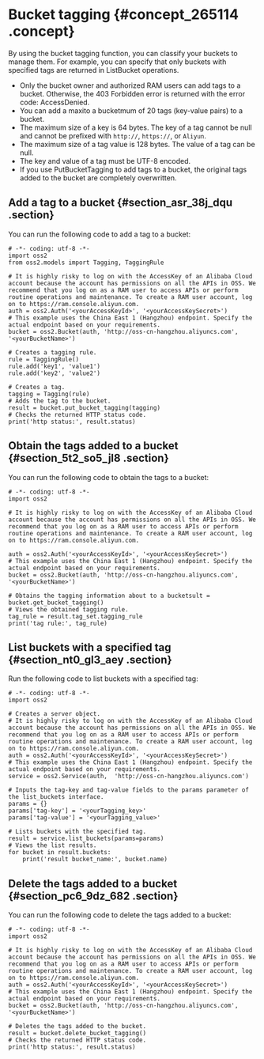 # Bucket tagging {#concept_265114 .concept}

By using the bucket tagging function, you can classify your buckets to manage them. For example, you can specify that only buckets with specified tags are returned in ListBucket operations.

-   Only the bucket owner and authorized RAM users can add tags to a bucket. Otherwise, the 403 Forbidden error is returned with the error code: AccessDenied.
-   You can add a maxito a bucketmum of 20 tags \(key-value pairs\) to a bucket.
-   The maximum size of a key is 64 bytes. The key of a tag cannot be null and cannot be prefixed with `http://`, `https://`, or `Aliyun`.
-   The maximum size of a tag value is 128 bytes. The value of a tag can be null.
-   The key and value of a tag must be UTF-8 encoded.
-   If you use PutBucketTagging to add tags to a bucket, the original tags added to the bucket are completely overwritten.

## Add a tag to a bucket {#section_asr_38j_dqu .section}

You can run the following code to add a tag to a bucket:

``` {#codeblock_bvo_avf_ojs}
# -*- coding: utf-8 -*-
import oss2
from oss2.models import Tagging, TaggingRule

# It is highly risky to log on with the AccessKey of an Alibaba Cloud account because the account has permissions on all the APIs in OSS. We recommend that you log on as a RAM user to access APIs or perform routine operations and maintenance. To create a RAM user account, log on to https://ram.console.aliyun.com.
auth = oss2.Auth('<yourAccessKeyId>', '<yourAccessKeySecret>')
# This example uses the China East 1 (Hangzhou) endpoint. Specify the actual endpoint based on your requirements.
bucket = oss2.Bucket(auth, 'http://oss-cn-hangzhou.aliyuncs.com', '<yourBucketName>')

# Creates a tagging rule.
rule = TaggingRule()
rule.add('key1', 'value1')
rule.add('key2', 'value2')

# Creates a tag.
tagging = Tagging(rule)
# Adds the tag to the bucket.
result = bucket.put_bucket_tagging(tagging)
# Checks the returned HTTP status code.
print('http status:', result.status)
```

## Obtain the tags added to a bucket {#section_5t2_so5_jl8 .section}

You can run the following code to obtain the tags to a bucket:

``` {#codeblock_pm3_rii_byw}
# -*- coding: utf-8 -*-
import oss2

# It is highly risky to log on with the AccessKey of an Alibaba Cloud account because the account has permissions on all the APIs in OSS. We recommend that you log on as a RAM user to access APIs or perform routine operations and maintenance. To create a RAM user account, log on to https://ram.console.aliyun.com.

auth = oss2.Auth('<yourAccessKeyId>', '<yourAccessKeySecret>')
# This example uses the China East 1 (Hangzhou) endpoint. Specify the actual endpoint based on your requirements.
bucket = oss2.Bucket(auth, 'http://oss-cn-hangzhou.aliyuncs.com', '<yourBucketName>')

# Obtains the tagging information about to a bucketsult = bucket.get_bucket_tagging()
# Views the obtained tagging rule.
tag_rule = result.tag_set.tagging_rule
print('tag rule:', tag_rule)
```

## List buckets with a specified tag {#section_nt0_gl3_aey .section}

Run the following code to list buckets with a specified tag:

``` {#codeblock_owg_ora_n24}
# -*- coding: utf-8 -*-
import oss2

# Creates a server object.
# It is highly risky to log on with the AccessKey of an Alibaba Cloud account because the account has permissions on all the APIs in OSS. We recommend that you log on as a RAM user to access APIs or perform routine operations and maintenance. To create a RAM user account, log on to https://ram.console.aliyun.com.
auth = oss2.Auth('<yourAccessKeyId>', '<yourAccessKeySecret>')
# This example uses the China East 1 (Hangzhou) endpoint. Specify the actual endpoint based on your requirements.
service = oss2.Service(auth,  'http://oss-cn-hangzhou.aliyuncs.com')

# Inputs the tag-key and tag-value fields to the params parameter of the list_buckets interface.
params = {}
params['tag-key'] = '<yourTagging_key>'
params['tag-value'] = '<yourTagging_value>'

# Lists buckets with the specified tag.
result = service.list_buckets(params=params)
# Views the list results.
for bucket in result.buckets:
    print('result bucket_name:', bucket.name)
```

## Delete the tags added to a bucket {#section_pc6_9dz_682 .section}

You can run the following code to delete the tags added to a bucket:

``` {#codeblock_9v2_onq_jmd}
# -*- coding: utf-8 -*-
import oss2

# It is highly risky to log on with the AccessKey of an Alibaba Cloud account because the account has permissions on all the APIs in OSS. We recommend that you log on as a RAM user to access APIs or perform routine operations and maintenance. To create a RAM user account, log on to https://ram.console.aliyun.com.
auth = oss2.Auth('<yourAccessKeyId>', '<yourAccessKeySecret>')
# This example uses the China East 1 (Hangzhou) endpoint. Specify the actual endpoint based on your requirements.
bucket = oss2.Bucket(auth, 'http://oss-cn-hangzhou.aliyuncs.com', '<yourBucketName>')

# Deletes the tags added to the bucket.
result = bucket.delete_bucket_tagging()
# Checks the returned HTTP status code.
print('http status:', result.status)
```

